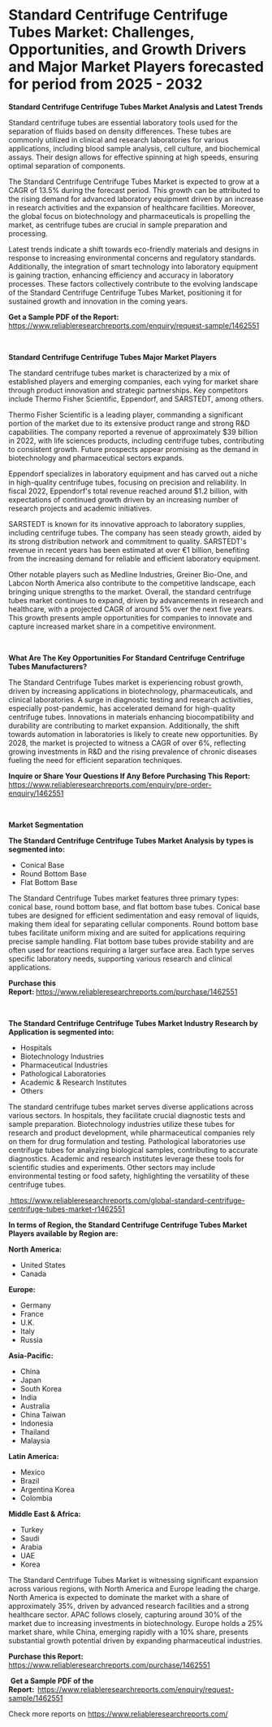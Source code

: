 <p><h1>Standard Centrifuge Centrifuge Tubes Market: Challenges, Opportunities, and Growth Drivers and Major Market Players forecasted for period from 2025 - 2032</h1></p><p><strong>Standard Centrifuge Centrifuge Tubes Market Analysis and Latest Trends</strong></p>
<p><p>Standard centrifuge tubes are essential laboratory tools used for the separation of fluids based on density differences. These tubes are commonly utilized in clinical and research laboratories for various applications, including blood sample analysis, cell culture, and biochemical assays. Their design allows for effective spinning at high speeds, ensuring optimal separation of components.</p><p>The Standard Centrifuge Centrifuge Tubes Market is expected to grow at a CAGR of 13.5% during the forecast period. This growth can be attributed to the rising demand for advanced laboratory equipment driven by an increase in research activities and the expansion of healthcare facilities. Moreover, the global focus on biotechnology and pharmaceuticals is propelling the market, as centrifuge tubes are crucial in sample preparation and processing.</p><p>Latest trends indicate a shift towards eco-friendly materials and designs in response to increasing environmental concerns and regulatory standards. Additionally, the integration of smart technology into laboratory equipment is gaining traction, enhancing efficiency and accuracy in laboratory processes. These factors collectively contribute to the evolving landscape of the Standard Centrifuge Centrifuge Tubes Market, positioning it for sustained growth and innovation in the coming years.</p></p>
<p><strong>Get a Sample PDF of the Report:&nbsp;</strong> <a href="https://www.reliableresearchreports.com/enquiry/request-sample/1462551?utm_campaign=3020&utm_medium=2&utm_source=Github&utm_content=ia&utm_term=03042025&utm_id=standard-centrifuge-centrifuge-tubes">https://www.reliableresearchreports.com/enquiry/request-sample/1462551</a></p>
<p>&nbsp;</p>
<p><strong>Standard Centrifuge Centrifuge Tubes Major Market Players</strong></p>
<p><p>The standard centrifuge tubes market is characterized by a mix of established players and emerging companies, each vying for market share through product innovation and strategic partnerships. Key competitors include Thermo Fisher Scientific, Eppendorf, and SARSTEDT, among others.</p><p>Thermo Fisher Scientific is a leading player, commanding a significant portion of the market due to its extensive product range and strong R&D capabilities. The company reported a revenue of approximately $39 billion in 2022, with life sciences products, including centrifuge tubes, contributing to consistent growth. Future prospects appear promising as the demand in biotechnology and pharmaceutical sectors expands.</p><p>Eppendorf specializes in laboratory equipment and has carved out a niche in high-quality centrifuge tubes, focusing on precision and reliability. In fiscal 2022, Eppendorf's total revenue reached around $1.2 billion, with expectations of continued growth driven by an increasing number of research projects and academic initiatives.</p><p>SARSTEDT is known for its innovative approach to laboratory supplies, including centrifuge tubes. The company has seen steady growth, aided by its strong distribution network and commitment to quality. SARSTEDT's revenue in recent years has been estimated at over €1 billion, benefiting from the increasing demand for reliable and efficient laboratory equipment.</p><p>Other notable players such as Medline Industries, Greiner Bio-One, and Labcon North America also contribute to the competitive landscape, each bringing unique strengths to the market. Overall, the standard centrifuge tubes market continues to expand, driven by advancements in research and healthcare, with a projected CAGR of around 5% over the next five years. This growth presents ample opportunities for companies to innovate and capture increased market share in a competitive environment.</p></p>
<p>&nbsp;</p>
<p><strong>What Are The Key Opportunities For Standard Centrifuge Centrifuge Tubes Manufacturers?</strong></p>
<p><p>The Standard Centrifuge Tubes market is experiencing robust growth, driven by increasing applications in biotechnology, pharmaceuticals, and clinical laboratories. A surge in diagnostic testing and research activities, especially post-pandemic, has accelerated demand for high-quality centrifuge tubes. Innovations in materials enhancing biocompatibility and durability are contributing to market expansion. Additionally, the shift towards automation in laboratories is likely to create new opportunities. By 2028, the market is projected to witness a CAGR of over 6%, reflecting growing investments in R&D and the rising prevalence of chronic diseases fueling the need for efficient separation techniques.</p></p>
<p><strong>Inquire or Share Your Questions If Any Before Purchasing This Report:</strong> <a href="https://www.reliableresearchreports.com/enquiry/pre-order-enquiry/1462551?utm_campaign=3020&utm_medium=2&utm_source=Github&utm_content=ia&utm_term=03042025&utm_id=standard-centrifuge-centrifuge-tubes">https://www.reliableresearchreports.com/enquiry/pre-order-enquiry/1462551</a></p>
<p>&nbsp;</p>
<p><strong>Market Segmentation</strong></p>
<p><strong>The Standard Centrifuge Centrifuge Tubes Market Analysis by types is segmented into:</strong></p>
<p><ul><li>Conical Base</li><li>Round Bottom Base</li><li>Flat Bottom Base</li></ul></p>
<p><p>The Standard Centrifuge Tubes market features three primary types: conical base, round bottom base, and flat bottom base tubes. Conical base tubes are designed for efficient sedimentation and easy removal of liquids, making them ideal for separating cellular components. Round bottom base tubes facilitate uniform mixing and are suited for applications requiring precise sample handling. Flat bottom base tubes provide stability and are often used for reactions requiring a larger surface area. Each type serves specific laboratory needs, supporting various research and clinical applications.</p></p>
<p><strong>Purchase this Report:&nbsp;</strong><a href="https://www.reliableresearchreports.com/purchase/1462551?utm_campaign=3020&utm_medium=2&utm_source=Github&utm_content=ia&utm_term=03042025&utm_id=standard-centrifuge-centrifuge-tubes">https://www.reliableresearchreports.com/purchase/1462551</a></p>
<p>&nbsp;</p>
<p><strong>The Standard Centrifuge Centrifuge Tubes Market Industry Research by Application is segmented into:</strong></p>
<p><ul><li>Hospitals</li><li>Biotechnology Industries</li><li>Pharmaceutical Industries</li><li>Pathological Laboratories</li><li>Academic & Research Institutes</li><li>Others</li></ul></p>
<p><p>The standard centrifuge tubes market serves diverse applications across various sectors. In hospitals, they facilitate crucial diagnostic tests and sample preparation. Biotechnology industries utilize these tubes for research and product development, while pharmaceutical companies rely on them for drug formulation and testing. Pathological laboratories use centrifuge tubes for analyzing biological samples, contributing to accurate diagnostics. Academic and research institutes leverage these tools for scientific studies and experiments. Other sectors may include environmental testing or food safety, highlighting the versatility of these centrifuge tubes.</p></p>
<p><a href="https://www.reliableresearchreports.com/global-standard-centrifuge-centrifuge-tubes-market-r1462551?utm_campaign=3020&utm_medium=2&utm_source=Github&utm_content=ia&utm_term=03042025&utm_id=standard-centrifuge-centrifuge-tubes">&nbsp;https://www.reliableresearchreports.com/global-standard-centrifuge-centrifuge-tubes-market-r1462551</a></p>
<p><strong>In terms of Region, the Standard Centrifuge Centrifuge Tubes Market Players available by Region are:</strong></p>
<p>
    <p> <strong> North America: </strong>
        <ul>
            <li>United States</li>
            <li>Canada</li>
        </ul>
        </p> 
    <p> <strong> Europe: </strong>
        <ul>
            <li>Germany</li>
            <li>France</li>
            <li>U.K.</li>
            <li>Italy</li>
            <li>Russia</li>
        </ul>
        </p> 
    <p> <strong> Asia-Pacific: </strong>
        <ul>
            <li>China</li>
            <li>Japan</li>
            <li>South Korea</li>
            <li>India</li>
            <li>Australia</li>
            <li>China Taiwan</li>
            <li>Indonesia</li>
            <li>Thailand</li>
            <li>Malaysia</li>
        </ul>
        </p> 
    <p> <strong> Latin America: </strong>
        <ul>
            <li>Mexico</li>
            <li>Brazil</li>
            <li>Argentina Korea</li>
            <li>Colombia</li>
        </ul>
        </p> 
    <p> <strong> Middle East & Africa: </strong>
        <ul>
            <li>Turkey</li>
            <li>Saudi</li>
            <li>Arabia</li>
            <li>UAE</li>
            <li>Korea</li>
        </ul>
    </p>
    </p>
<p><p>The Standard Centrifuge Tubes Market is witnessing significant expansion across various regions, with North America and Europe leading the charge. North America is expected to dominate the market with a share of approximately 35%, driven by advanced research facilities and a strong healthcare sector. APAC follows closely, capturing around 30% of the market due to increasing investments in biotechnology. Europe holds a 25% market share, while China, emerging rapidly with a 10% share, presents substantial growth potential driven by expanding pharmaceutical industries.</p></p>
<p><strong>Purchase this Report: </strong><a href="https://www.reliableresearchreports.com/purchase/1462551?utm_campaign=3020&utm_medium=2&utm_source=Github&utm_content=ia&utm_term=03042025&utm_id=standard-centrifuge-centrifuge-tubes">https://www.reliableresearchreports.com/purchase/1462551</a></p>
<p>&nbsp;<strong>Get a Sample PDF of the Report:&nbsp;&nbsp;</strong><a href="https://www.reliableresearchreports.com/enquiry/request-sample/1462551?utm_campaign=3020&utm_medium=2&utm_source=Github&utm_content=ia&utm_term=03042025&utm_id=standard-centrifuge-centrifuge-tubes">https://www.reliableresearchreports.com/enquiry/request-sample/1462551</a></p>
<p><strong></strong></p>
<p>Check more reports on <a href="https://www.reliableresearchreports.com/?utm_campaign=3020&utm_medium=2&utm_source=Github&utm_content=ia&utm_term=03042025&utm_id=standard-centrifuge-centrifuge-tubes">https://www.reliableresearchreports.com/</a></p>